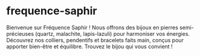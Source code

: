 # frequence-saphir
Bienvenue sur Fréquence Saphir ! Nous offrons des bijoux en pierres semi-précieuses (quartz, malachite, lapis-lazuli) pour harmoniser vos énergies. Découvrez nos colliers, pendentifs et bracelets faits main, conçus pour apporter bien-être et équilibre. Trouvez le bijou qui vous convient !
